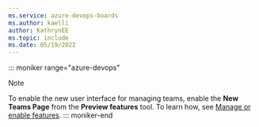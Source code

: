 ```yaml
---
ms.service: azure-devops-boards
ms.author: kaelli
author: KathrynEE
ms.topic: include
ms.date: 05/19/2022
---
```



::: moniker range="azure-devops"
> [!NOTE]   
> To enable the new user interface for managing teams, enable the **New Teams Page** from the **Preview features** tool. To learn how, see [Manage or enable features](../project/navigation/preview-features.md).
::: moniker-end